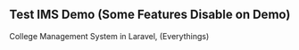 
## Test IMS Demo (Some Features Disable on Demo)
College Management System in Laravel, (Everythings)




